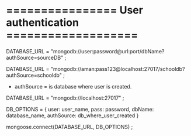 # ================ User authentication ===================

<!-- Syntax -->
DATABASE_URL = "mongodb://user:password@url:port/dbName?authSource=sourceDB" ;

<!-- Example -->
DATABASE_URL = "mongodb://aman:pass123@localhost:27017/schooldb?authSource=schooldb" ;

* authSource = is database where user is created.


<!-- better way it  -->

DATABASE_URL = "mongodb://localhost:27017" ;

DB_OPTIONS = {
    user: user_name,
    pass: password,
    dbName: database_name,
    authSource: db_where_user_created
}

mongoose.connect(DATABASE_URL, DB_OPTIONS) ;